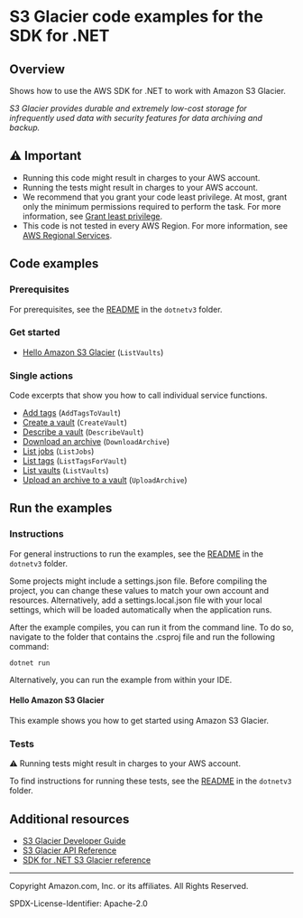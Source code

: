 <!--Generated by WRITEME on 2023-04-25 16:07:26.744522 (UTC)-->
# S3 Glacier code examples for the SDK for .NET

## Overview

Shows how to use the AWS SDK for .NET to work with Amazon S3 Glacier.

<!--custom.overview.start-->
<!--custom.overview.end-->

*S3 Glacier provides durable and extremely low-cost storage for infrequently used data with security features for data archiving and backup.*

## ⚠ Important

* Running this code might result in charges to your AWS account.
* Running the tests might result in charges to your AWS account.
* We recommend that you grant your code least privilege. At most, grant only the minimum permissions required to perform the task. For more information, see [Grant least privilege](https://docs.aws.amazon.com/IAM/latest/UserGuide/best-practices.html#grant-least-privilege).
* This code is not tested in every AWS Region. For more information, see [AWS Regional Services](https://aws.amazon.com/about-aws/global-infrastructure/regional-product-services).

<!--custom.important.start-->
<!--custom.important.end-->

## Code examples

### Prerequisites

For prerequisites, see the [README](../README.md#Prerequisites) in the `dotnetv3` folder.


<!--custom.prerequisites.start-->
<!--custom.prerequisites.end-->


### Get started

* [Hello Amazon S3 Glacier](None) (`ListVaults`)

### Single actions

Code excerpts that show you how to call individual service functions.

* [Add tags](Actions/GlacierWrapper.cs#L33) (`AddTagsToVault`)
* [Create a vault](Actions/GlacierWrapper.cs#L58) (`CreateVault`)
* [Describe a vault](Actions/GlacierWrapper.cs#L83) (`DescribeVault`)
* [Download an archive](Actions/GlacierWrapper.cs#L112) (`DownloadArchive`)
* [List jobs](Actions/GlacierWrapper.cs#L164) (`ListJobs`)
* [List tags](Actions/GlacierWrapper.cs#L188) (`ListTagsForVault`)
* [List vaults](Actions/GlacierWrapper.cs#L213) (`ListVaults`)
* [Upload an archive to a vault](Actions/GlacierWrapper.cs#L234) (`UploadArchive`)

## Run the examples

### Instructions


For general instructions to run the examples, see the [README](../README.md#building-and-running-the-code-examples) in the `dotnetv3` folder.

Some projects might include a settings.json file. Before compiling the project,
you can change these values to match your own account and resources. Alternatively, add a settings.local.json file with
your local settings, which will be loaded automatically when the application runs.

After the example compiles, you can run it from the command line. To do so, navigate to
the folder that contains the .csproj file and run the following command:

```
dotnet run
```
Alternatively, you can run the example from within your IDE.


<!--custom.instructions.start-->
<!--custom.instructions.end-->

#### Hello Amazon S3 Glacier

This example shows you how to get started using Amazon S3 Glacier.



### Tests

⚠ Running tests might result in charges to your AWS account.


To find instructions for running these tests, see the [README](../README.md#Tests)
in the `dotnetv3` folder.



<!--custom.tests.start-->
<!--custom.tests.end-->

## Additional resources

* [S3 Glacier Developer Guide](https://docs.aws.amazon.com/amazonglacier/latest/dev/introduction.html)
* [S3 Glacier API Reference](https://docs.aws.amazon.com/amazonglacier/latest/dev/amazon-glacier-api.html)
* [SDK for .NET S3 Glacier reference](https://docs.aws.amazon.com/sdkfornet/v3/apidocs/items/Glacier/NGlacier.html)

<!--custom.resources.start-->
<!--custom.resources.end-->

---

Copyright Amazon.com, Inc. or its affiliates. All Rights Reserved.

SPDX-License-Identifier: Apache-2.0